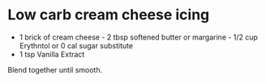 # Low carb cream cheese icing

- 1 brick of cream cheese
﻿﻿- 2 tbsp softened butter or margarine
﻿﻿- 1/2 cup Erythntol or 0 cal sugar substitute
- 1 tsp Vanilla Extract

Blend together until smooth.
